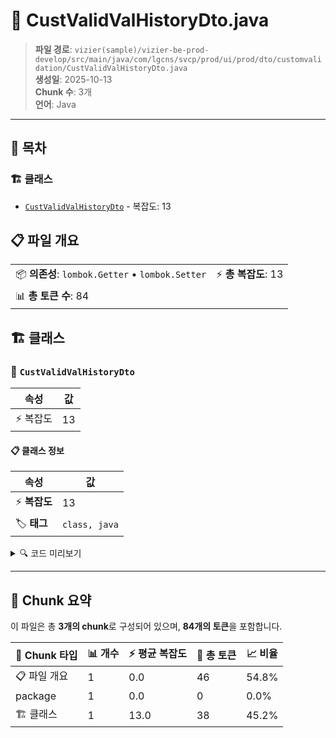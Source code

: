 # 📄 CustValidValHistoryDto.java

> **파일 경로**: `vizier(sample)/vizier-be-prod-develop/src/main/java/com/lgcns/svcp/prod/ui/prod/dto/customvalidation/CustValidValHistoryDto.java`  
> **생성일**: 2025-10-13  
> **Chunk 수**: 3개  
> **언어**: Java
---

## 📑 목차

### 🏗️ 클래스
- [`CustValidValHistoryDto`](#class-custvalidvalhistorydto) - 복잡도: 13

## 📋 파일 개요

| | |
|--|--|
| 📦 **의존성**: `lombok.Getter` • `lombok.Setter` | ⚡ **총 복잡도**: 13 |
| 📊 **총 토큰 수**: 84 |  |



## 🏗️ 클래스

### <a id="class-custvalidvalhistorydto"></a>🎯 `CustValidValHistoryDto`

| 속성 | 값 |
|------|----|
| ⚡ 복잡도 | 13 |



#### 📋 클래스 정보

| 속성 | 값 |
|------|----|
| ⚡ **복잡도** | 13 || 📍 **라인 범위** | 8-8 |
| 🏷️ **태그** | `class, java` |

<details>
<summary>🔍 코드 미리보기</summary>

```java
public class CustValidValHistoryDto {
	
	private String workNo;
	private String validCode;
	private String condType;
	private String attrUuid;
	private String attrVal;
	private String updUserDeptName;
	private String attrValUpdUser;
	private String rgstUser;
	private String rgstDtm;
	private String updUser;
	private String updDtm;
}...
```

**Chunk 정보**
- 🆔 **ID**: `c1e5376184a4`
- 📍 **라인**: 8-8
- 📊 **토큰**: 38
- 🏷️ **태그**: `class, java`

</details>

---





## 🧩 Chunk 요약

이 파일은 총 **3개의 chunk**로 구성되어 있으며, **84개의 토큰**을 포함합니다.

| 🧩 Chunk 타입 | 📊 개수 | ⚡ 평균 복잡도 | 📝 총 토큰 | 📈 비율 |
|---------------|--------|-------------|----------|--------|
| 📋 파일 개요 | 1 | 0.0 | 46 | 54.8% |
| package | 1 | 0.0 | 0 | 0.0% |
| 🏗️ 클래스 | 1 | 13.0 | 38 | 45.2% |

